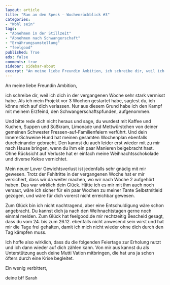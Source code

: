 ```yaml
---
layout: article
title: "Ran an den Speck – Wochenrückblick #3"
categories:
- "Wohl sein"
tags:
- "Abnehmen in der Stillzeit"
- "Abnehmen nach Schwangerschaft"
- "Ernährungsumstellung"
- "feelgood"
published: True
ads: false
comments: true
sidebar: sidebar-about
excerpt: "An meine liebe Freundin Ambition, ich schreibe dir, weil ich dich in der vergangenen Woche sehr stark vermisst habe. Als ich mein Projekt vor 3 Wochen gestartet habe, sagtest du, ich könne mich auf dich verlassen. Nur aus diesem Grund habe ich den Kampf mit meinem Erzfeind, den Schwangerschaftspfunden, aufgenommen."
---
```


An meine liebe Freundin Ambition,

ich schreibe dir, weil ich dich in der vergangenen Woche sehr stark vermisst habe. Als ich mein Projekt vor 3 Wochen gestartet habe, sagtest du, ich könne mich auf dich verlassen. Nur aus diesem Grund habe ich den Kampf mit meinem Erzfeind, den Schwangerschaftspfunden, aufgenommen.

Und bitte rede dich nicht heraus und sage, du wurdest mit Kaffee und Kuchen, Suppen und Süßkram, Limonade und Mettwürstchen von deiner gemeinen Schwester Fressen-auf-Familienfeiern verführt. Und dein InnererSchweine Hund hat meinen gesamten Wochenplan ebenfalls durcheinander gebracht. Den kannst du auch leider erst wieder mit zu mir nach Hause bringen, wenn du ihm ein paar Manieren beigebracht hast. Ohne Rücksicht auf Verluste hat er einfach meine Weihnachtsschokolade und diverse Kekse vernichtet.

Mein neuer Lover Gewichtsverlust ist jedenfalls sehr gnädig mit mir gewesen. Trotz der Fehltritte in der vergangenen Woche hat er mir versichert, dass wir da weiter machen, wo wir nach Woche 2 aufgehört haben. Das war wirklich dein Glück. Hätte ich es mir mit ihm auch noch versaut, wäre ich sicher für ein paar Wochen zu meiner Tante Selbstmitleid gezogen, und wäre für dich vorerst nicht erreichbar gewesen.

Zum Glück bin ich nicht nachtragend, aber eine Entschuldigung wäre schon angebracht. Du kannst dich ja nach den Weihnachtstagen gerne noch einmal melden. Zum Glück hat feelgood.de mir rechtzeitig Bescheid gesagt, dass du vom 24. bis zum 26.12. ebenfalls nicht anwesend sein wirst und hat mir die Tage frei gehalten, damit ich mich nicht wieder ohne dich durch den Tag kämpfen muss.

Ich hoffe also wirklich, dass du die folgenden Feiertage zur Erholung nutzt und ich dann wieder auf dich zählen kann. Von mir aus kannst du als Unterstützung auch deine Mutti Vation mitbringen, die hat uns ja schon öfters durch eine Krise begleitet.

Ein wenig verbittert,

deine bff Sarah